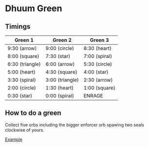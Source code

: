 # Dhuum Green

## Timings

| Green 1           | Green 2           | Green 3       |
| ----------------- | ----------------- | ------------- |
| 9:30 (arrow)      | 9:00 (circle)     | 8:30 (heart)  |
| 8:00 (square)     | 7:30 (star)       | 7:00 (spiral) |
| 6:30 (triangle)   | 6:00 (arrow)      | 5:30 (circle) |
| 5:00 (heart)      | 4:30 (square)     | 4:00 (star)   |
| 3:30 (spiral)     | 3:00 (triangle)   | 2:30 (arrow)  |
| 2:00 (circle)     | 1:30 (heart)      | 1:00 (square) |
| 0:30 (star)       | 0:00 (spiral)     | ENRAGE        |

## How to do a green

Collect five orbs including the bigger enforcer orb spawing two seals clockwise of yours. 

[Example]()